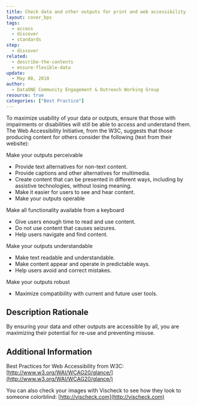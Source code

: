 ```yaml
---
title: Check data and other outputs for print and web accessibility
layout: cover_bps
tags:
  - access
  - discover
  - standards
step:
  - discover
related:
  - describe-the-contents
  - ensure-flexible-data
update:
  - May 08, 2018
author:
  - DataONE Community Engagement & Outreach Working Group
resource: true
categories: ["Best Practice"]
---
```


To maximize usability of your data or outputs, ensure that those with impairments or disabilities will still be able to access and understand them. The Web Accessibility Initiative, from the W3C, suggests that those producing content for others consider the following (text from their website):

Make your outputs perceivable
- Provide text alternatives for non-text content.
- Provide captions and other alternatives for multimedia.
- Create content that can be presented in different ways, including by assistive technologies, without losing meaning.
- Make it easier for users to see and hear content.
- Make your outputs operable

Make all functionality available from a keyboard
- Give users enough time to read and use content.
- Do not use content that causes seizures.
- Help users navigate and find content.

Make your outputs understandable
- Make text readable and understandable.
- Make content appear and operate in predictable ways.
- Help users avoid and correct mistakes.

Make your outputs robust
- Maximize compatibility with current and future user tools.

## Description Rationale

By ensuring your data and other outputs are accessible by all, you are maximizing their potential for re-use and preventing misuse.

## Additional Information

Best Practices for Web Accessibility from W3C: [http://www.w3.org/WAI/WCAG20/glance/](http://www.w3.org/WAI/WCAG20/glance/)

You can also check your images with Vischeck to see how they look to someone colorblind: [http://vischeck.com](http://vischeck.com)
